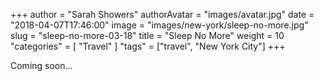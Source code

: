 +++
author = "Sarah Showers"
authorAvatar = "images/avatar.jpg"
date = "2018-04-07T17:46:00"
image = "images/new-york/sleep-no-more.jpg"
slug = "sleep-no-more-03-18"
title = "Sleep No More"
weight = 10
"categories" = [
  "Travel"
]
"tags" = ["travel", "New York City"]
+++

Coming soon...
